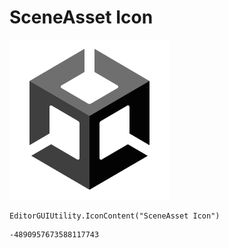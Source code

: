 # SceneAsset Icon
![](/img/SceneAsset%20Icon.png)

``` CSharp
EditorGUIUtility.IconContent("SceneAsset Icon")
```
```
-4890957673588117743
```
